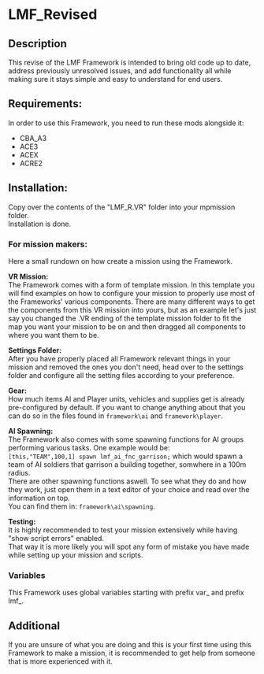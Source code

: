 # LMF_Revised
## Description
This revise of the LMF Framework is intended to bring old code up to date, address previously unresolved issues,
and add functionality all while making sure it stays simple and easy to understand for end users.

## Requirements:
In order to use this Framework, you need to run these mods alongside it:
* CBA_A3
* ACE3
* ACEX
* ACRE2

## Installation:
Copy over the contents of the "LMF_R.VR" folder into your mpmission folder.\
Installation is done.

### For mission makers:
Here a small rundown on how create a mission using the Framework.

__VR Mission:__\
The Framework comes with a form of template mission. In this template you will find examples on how to configure your mission
to properly use most of the Frameworks' various components. There are many different ways to get the components from this VR
mission into yours, but as an example let's just say you changed the .VR ending of the template mission folder to fit the map
you want your mission to be on and then dragged all components to where you want them to be.

__Settings Folder:__\
After you have properly placed all Framework relevant things in your mission and removed the ones you don't need,
head over to the settings folder and configure all the setting files according to your preference.

__Gear:__\
How much items AI and Player units, vehicles and supplies get is already pre-configured by default. If you want to change anything
about that you can do so in the files found in `framework\ai` and `framework\player`.

__AI Spawning:__\
The Framework also comes with some spawning functions for AI groups performing various tasks. One example would be:\
`[this,"TEAM",100,1] spawn lmf_ai_fnc_garrison;` which would spawn a team of AI soldiers that garrison a building together,
somwhere in a 100m radius.\
There are other spawning functions aswell. To see what they do and how they work, just open them in a text editor of your choice
and read over the information on top.\
You can find them in: `framework\ai\spawning`.

__Testing:__\
It is highly recommended to test your mission extensively while having "show script errors" enabled.\
That way it is more likely you will spot any form of mistake you have made while setting up your mission
and scripts.

### Variables
This Framework uses global variables starting with prefix var_ and prefix lmf_.

## Additional
If you are unsure of what you are doing and this is your first time using this Framework to make a mission, it is recommended to get help from
someone that is more experienced with it.